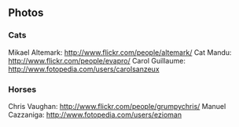 
## Photos

### Cats
Mikael Altemark: http://www.flickr.com/people/altemark/
Cat Mandu: http://www.flickr.com/people/evapro/
Carol Guillaume: http://www.fotopedia.com/users/carolsanzeux

### Horses
Chris Vaughan: http://www.flickr.com/people/grumpychris/
Manuel Cazzaniga: http://www.fotopedia.com/users/ezioman